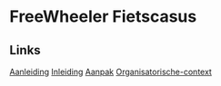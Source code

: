 # FreeWheeler Fietscasus

## Links

[Aanleiding](./aanleiding.md)
[Inleiding](./inleiding.md)
[Aanpak](./aanpak.md)
[Organisatorische-context](./organisatorische-context.md)
